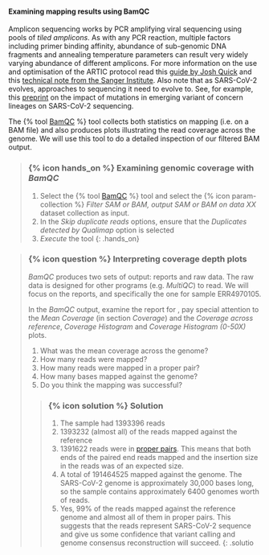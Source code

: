 #### Examining mapping results using BamQC

Amplicon sequencing works by PCR amplifying viral sequencing using pools of *tiled amplicons*. As with any PCR reaction,
multiple factors including primer binding affinity, abundance of sub-genomic DNA fragments and annealing temperature parameters can result very widely varying abundance of different amplicons. For more information on the use and optimisation of the ARTIC protocol read this [guide by Josh Quick](https://www.protocols.io/view/ncov-2019-sequencing-protocol-v3-locost-bh42j8ye) and this [technical note from the Sanger Institute](https://s3.amazonaws.com/protocols-files/public/a07b6b20b1986ca1f94d2c5604d9d6b99912950b9f571acee28a457e5264d59b/cmm8bcqrx.pdf). Also note that as SARS-CoV-2 evolves, approaches to sequencing it need to evolve to. See, for example, this [preprint](https://www.medrxiv.org/content/10.1101/2021.06.01.21258181v1.full) on the impact of mutations in emerging variant of concern lineages on SARS-CoV-2 sequencing.

The {% tool [BamQC](toolshed.g2.bx.psu.edu/repos/iuc/qualimap_bamqc/qualimap_bamqc/2.2.2d+galaxy1) %} tool collects both statistics on mapping (i.e. on a BAM file) and also produces plots illustrating the read coverage across the genome. We will use this tool to do a detailed inspection of our filtered BAM output.

> ### {% icon hands_on %} Examining genomic coverage with *BamQC*
> 1. Select the {% tool [BamQC](toolshed.g2.bx.psu.edu/repos/iuc/qualimap_bamqc/qualimap_bamqc/2.2.2d+galaxy1) %} tool and select the {% icon param-collection %} *Filter SAM or BAM, output SAM or BAM on data XX* dataset collection as input.
> 2. In the *Skip duplicate reads* options, ensure that the *Duplicates detected by Qualimap* option is selected
> 3. *Execute* the tool
{: .hands_on}

> ### {% icon question %} Interpreting coverage depth plots
>
> *BamQC* produces two sets of output: reports and raw data. The raw data is designed for other programs (e.g. *MultiQC*) to read.
> We will focus on the reports, and specifically the one for sample ERR4970105. 
>
> In the *BamQC* output, examine the report for , pay special attention to the *Mean Coverage* (in section *Coverage*) and the *Coverage across reference*, *Coverage Histogram* and *Coverage Histogram (0-50X)* plots.
>
> 1. What was the mean coverage across the genome?
> 2. How many reads were mapped?
> 3. How many reads were mapped in a proper pair?
> 4. How many bases mapped against the genome?
> 5. Do you think the mapping was successful?
>
> > ### {% icon solution %} Solution
> >
> > 1. The sample had 1393396 reads
> > 2. 1393232 (almost all) of the reads mapped against the reference
> > 3. 1391622 reads were in [proper pairs](https://www.biostars.org/p/8318/). This means that both ends of the paired end reads mapped and the insertion size in the reads was of an expected size.
> > 4. A total of 191464525 mapped against the genome. The SARS-CoV-2 genome is approximately 30,000 bases long, so the sample contains approximately 6400 genomes worth of reads.
> > 5. Yes, 99% of the reads mapped against the reference genome and almost all of them in proper pairs. This suggests that the reads represent SARS-CoV-2 sequence and give us some confidence that variant calling and genome consensus reconstruction will succeed.
> {: .solutio
